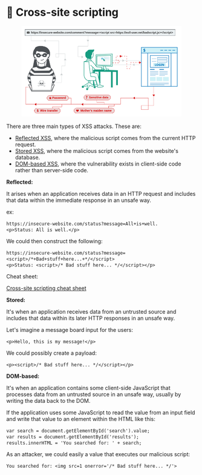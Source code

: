 # 🎌 Cross-site scripting

<figure><img src="../../../.gitbook/assets/image (1) (1) (1) (1) (1) (1) (1) (1) (1) (1) (1) (1) (1) (1) (1) (1) (1) (1) (1) (1) (1) (1) (1) (1) (1) (1) (1) (1) (1) (1) (1) (1) (1) (1) (1) (1) (1) (1) (1) (1) (1) (1) (1) (1) (1) (1) (1) (1) (1) (1) (1) (1) (1) (1) (1) (1) (1) (1) (1) (1) ( (7).png" alt=""><figcaption></figcaption></figure>

There are three main types of XSS attacks. These are:

* [Reflected XSS](https://portswigger.net/web-security/cross-site-scripting#reflected-cross-site-scripting), where the malicious script comes from the current HTTP request.
* [Stored XSS](https://portswigger.net/web-security/cross-site-scripting#stored-cross-site-scripting), where the malicious script comes from the website's database.
* [DOM-based XSS](https://portswigger.net/web-security/cross-site-scripting#dom-based-cross-site-scripting), where the vulnerability exists in client-side code rather than server-side code.

**Reflected:**

It arises when an application receives data in an HTTP request and includes that data within the immediate response in an unsafe way.

ex:

```
https://insecure-website.com/status?message=All+is+well.
<p>Status: All is well.</p>
```

We could then construct the following:

```
https://insecure-website.com/status?message=<script>/*+Bad+stuff+here...+*/</script>
<p>Status: <script>/* Bad stuff here... */</script></p>
```

Cheat sheet:

[Cross-site scripting cheat sheet](https://portswigger.net/web-security/cross-site-scripting/cheat-sheet)

**Stored:**

It's when an application receives data from an untrusted source and includes that data within its later HTTP responses in an unsafe way.

Let's imagine a message board input for the users:

```
<p>Hello, this is my message!</p>
```

We could possibly create a payload:

```
<p><script>/* Bad stuff here... */</script></p>
```

**DOM-based:**

It's when an application contains some client-side JavaScript that processes data from an untrusted source in an unsafe way, usually by writing the data back to the DOM.

If the application uses some JavaScript to read the value from an input field and write that value to an element within the HTML like this:

```
var search = document.getElementById('search').value;
var results = document.getElementById('results');
results.innerHTML = 'You searched for: ' + search;
```

As an attacker, we could easily a value that executes our malicious script:

```
You searched for: <img src=1 onerror='/* Bad stuff here... */'>
```
